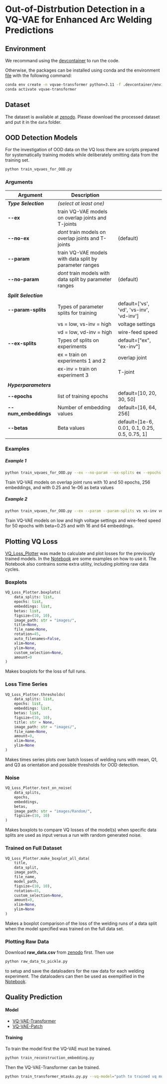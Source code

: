 # Out-of-Distrbution Detection in a VQ-VAE for Enhanced Arc Welding Predictions

## Environment
We recommand using the [devcontainer](.devcontainer) to run the code.

Otherwise, the packages can be installed using conda and the environment [file](.devcontainer/environment.yml) with the following command:
```bash
conda env create -n vqvae-transformer python=3.11 -f .devcontainer/environment.yml
conda activate vqvae-transformer

``` 


## Dataset
The dataset is available at [zenodo](https://zenodo.org/records/10017718). 
Please download the processed dataset and put it in the `data` folder.



## OOD Detection Models
For the investigation of OOD data on the VQ loss there are scripts prepared for systematically training models while deliberately omitting data from the training set.
```bash
python train_vqvaes_for_OOD.py 
```
### Arguments

|Argument|Description||
|-|-|-|
|***Type Selection***|*(select at least one)*||
|**--ex**| train VQ-VAE models on overlap joints and T-joints|
|**--no-ex**| *dont* train models on overlap joints and T-joints |(default)
|**--param**| train VQ-VAE models with data split by parameter ranges|
|**--no-param**| *dont* train models with data split by parameter ranges |(default)
||||
|***Split Selection***|||
|**--param-splits**| Types of parameter splits for training |default=['vs', 'vd', 'vs-inv', 'vd-inv'] 
|    |vs = low, vs-inv = high |voltage settings
|    |vd = low, vd-inv = high |wire-feed speed
|**--ex-splits**| Types of splits on experiments |default=["ex", "ex-inv"]
|    |ex = train on experiments 1 and 2 | overlap joint
|     |ex-inv = train on experiment 3| T-joint 
||||
|***Hyperparameters***|||
|**--epochs**| list of training epochs| default=[10, 20, 30, 50]
|**--num_embeddings**| Number of embedding values| default=[16, 64, 256]
|**--betas**| Beta values |default=[1e-6, 0.01, 0.1, 0.25, 0.5, 0.75, 1]

### Examples
##### Example 1
```bash
python train_vqvaes_for_OOD.py --ex --no-param --ex-splits ex --epochs 10 50 --num_embeddings 256 --betas 0.25 1e-06
```
Train VQ-VAE models on overlap joint runs with 10 and 50 epochs, 256 embeddings, and with 0.25 and 1e-06 as beta values
##### Example 2
```bash
python train_vqvaes_for_OOD.py --ex --param --param-splits vs vs-inv vd vd-inv --ex-splits ex ex-inv --epochs 50 --num_embeddings 16 64 --betas 0.25
```
Train VQ-VAE models on low and high voltage settings and wire-feed speed for 50 epochs with beta=0.25 and
with 16 and 64 embeddings.

## Plotting VQ Loss
[VQ_Loss_Plotter](VQ_Loss_Plotter.py) was made to calculate and plot losses for the previously trained models. In the [Notebook](Plotting.ipynb) are some examples on how to use it. The Notebook also contrains some extra utility, including plotting raw data cycles.
### Boxplots
```python
VQ_Loss_Plotter.boxplots(
    data_splits: list,
    epochs: list,                       
    embeddings: list,
    betas: list,
    figsize=(10, 10),
    image_path: str = "images/",
    title=None,
    file_name=None,
    rotation=45,
    auto_filenames=False,
    xlim=None,
    ylim=None,
    custom_selection=None, 
    amount=0
)
```
Makes boxplots for the loss of full runs.
### Loss Time Series
```python
VQ_Loss_Plotter.thresholds(
    data_splits: list,
    epochs: list,
    embeddings: list,
    betas: list,
    figsize=(10, 10),
    title: str = None,
    image_path: str = "images/",
    file_name=None,
    amount=0,
    xlim=None,
    ylim=None
)
```
Makes times series plots over batch losses of welding runs with mean, Q1, and Q3 as orientation and possible thresholds for OOD detection.
### Noise
```python
VQ_Loss_Plotter.test_on_noise(
    data_splits,
    epochs,
    embeddings,
    betas,
    image_path: str = "images/Random/",
    figsize=(10, 10)
)
```
Makes boxplots to compare VQ losses of the model(s) when specific data splits
are used as input versus a run with random generated noise.
### Trained on Full Dataset
```python
VQ_Loss_Plotter.make_boxplot_all_data(
    title,
    data_split,
    image_path,
    file_name,
    model_path,
    figsize=(10, 10),
    rotation=45,
    custom_selection=None,
    amount=0,
    xlim=None,
    ylim=None
)
```
Makes a boxplot comparison of the loss of the welding runs of a data split when the model specified was trained on the full data set.
### Plotting Raw Data
Download **raw_data.csv** from [zenodo](https://zenodo.org/records/10017718) first. Then use
```bash
python raw_data_to_pickle.py
```
to setup and save the dataloaders for the raw data for each welding experiment.
The dataloaders can then be used as exemplified in the [Notebook](Plotting.ipynb).

## Quality Prediction
#### Model
- [VQ-VAE-Transformer](model/transformer_decoder.py)
- [VQ-VAE-Patch](model/vq_vae_patch_embedd.py)


#### Training
To train the model first the VQ-VAE must be trained. 
```bash
python train_reconstruction_embedding.py
```

Then the VQ-VAE-Transformer can be trained.
```bash
python train_transformer_mtasks.py.py --vq-model="path to trained vq model"
```